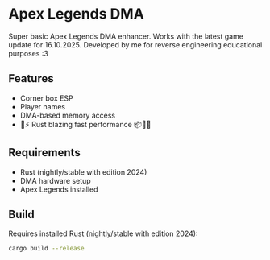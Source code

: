 # Apex Legends DMA

Super basic Apex Legends DMA enhancer. Works with the latest game update for 16.10.2025. Developed by me for reverse engineering educational purposes :3

## Features
- Corner box ESP
- Player names
- DMA-based memory access
- 🚀⚡ Rust blazing fast performance 📦🎯🦀


## Requirements
- Rust (nightly/stable with edition 2024)
- DMA hardware setup
- Apex Legends installed

## Build
Requires installed Rust (nightly/stable with edition 2024):
```bash
cargo build --release
```